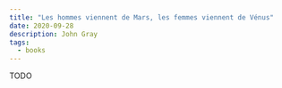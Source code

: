 ```yaml
---
title: "Les hommes viennent de Mars, les femmes viennent de Vénus"
date: 2020-09-28
description: John Gray
tags:
  - books
---
```


TODO
